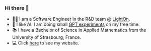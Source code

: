### Hi there 👋

- 👨‍💻 I am a Software Engineer in the R&D team @ [LightOn](https://www.lighton.ai/).
- 🤖 I like AI. I am doing small [GPT experiments](https://github.com/cthiriet/gpt-lab) on my free time.
- 📚 I have a Bachelor of Science in Applied Mathematics from the University of Strasbourg, France.
- 💻 Click [here](https://cthiriet.com/) to see my website.
